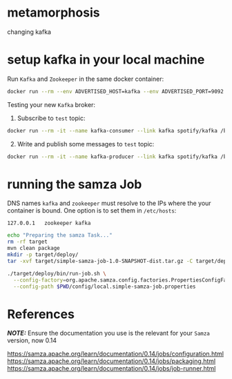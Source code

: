 # metamorphosis
changing kafka

# setup kafka in your local machine
Run `Kafka` and `Zookeeper` in the same docker container:
```bash
docker run --rm --env ADVERTISED_HOST=kafka --env ADVERTISED_PORT=9092 -p 2181:2181 -p 9092:9092 --name kafka -h kafka spotify/kafka
```

Testing your new `Kafka` broker:
1. Subscribe to `test` topic:
```bash
docker run --rm -it --name kafka-consumer --link kafka spotify/kafka /bin/sh -c '/opt/kafka_2.11-0.10.1.0/bin/kafka-console-consumer.sh --bootstrap-server kafka:9092 --topic test'
```

2. Write and publish some messages to `test` topic:
```bash
docker run --rm -it --name kafka-producer --link kafka spotify/kafka /bin/sh -c 'echo type something... && /opt/kafka_2.11-0.10.1.0/bin/kafka-console-producer.sh --broker-list kafka:9092 --topic test'
```

# running the samza Job

DNS names `kafka` and `zookeeper` must resolve to the IPs where the your container is bound. One option is to set them in `/etc/hosts`:

```
127.0.0.1	zookeeper kafka
```


```bash
echo "Preparing the samza Task..."
rm -rf target
mvn clean package
mkdir -p target/deploy/
tar -xvf target/simple-samza-job-1.0-SNAPSHOT-dist.tar.gz -C target/deploy/
```



```bash
./target/deploy/bin/run-job.sh \
  --config-factory=org.apache.samza.config.factories.PropertiesConfigFactory \
  --config-path $PWD/config/local.simple-samza-job.properties
```

# References
***NOTE:*** Ensure the documentation you use is the relevant for your `Samza` version, now 0.14

https://samza.apache.org/learn/documentation/0.14/jobs/configuration.html
https://samza.apache.org/learn/documentation/0.14/jobs/packaging.html
https://samza.apache.org/learn/documentation/0.14/jobs/job-runner.html
